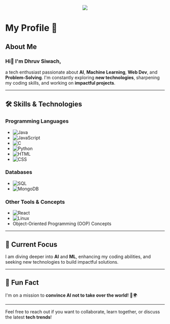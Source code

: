 <p align="center">
    <img src="https://readme-typing-svg.demolab.com/?lines=Eat.%20Sleep.%20Code.%20Repeat&font=Fira%20Code&center=true&width=440&height=45&color=f75c7e&vCenter=true&pause=1000&size=22" />
  </a>
</p>


# My Profile 🚀

## About Me
  
### Hi👋 I'm Dhruv Siwach,
a tech enthusiast passionate about **AI**, **Machine Learning**, **Web Dev**, and **Problem-Solving**. 
I'm constantly exploring **new technologies**, sharpening my coding skills, and working on **impactful projects**.

---

## 🛠 Skills & Technologies

### Programming Languages 
- ![Java](https://img.shields.io/badge/Java-007396?style=for-the-badge&logo=java&logoColor=white)
- ![JavaScript](https://img.shields.io/badge/JavaScript-F7DF1E?style=for-the-badge&logo=javascript&logoColor=black)
- ![C](https://img.shields.io/badge/C-00599C?style=for-the-badge&logo=c&logoColor=white) 
- ![Python](https://img.shields.io/badge/Python-3776AB?style=for-the-badge&logo=python&logoColor=white)
- ![HTML](https://img.shields.io/badge/HTML5-E34F26?style=for-the-badge&logo=html5&logoColor=white)  
- ![CSS](https://img.shields.io/badge/CSS3-1572B6?style=for-the-badge&logo=css3&logoColor=white)   

### Databases
- ![SQL](https://img.shields.io/badge/SQL-316192?style=for-the-badge&logo=microsoft-sql-server&logoColor=white)  
- ![MongoDB](https://img.shields.io/badge/MongoDB-47A248?style=for-the-badge&logo=mongodb&logoColor=white)  

### Other Tools & Concepts
- ![React](https://img.shields.io/badge/React-20232A?style=for-the-badge&logo=react&logoColor=61DAFB)
- ![Linux](https://img.shields.io/badge/Linux-FCC624?style=for-the-badge&logo=linux&logoColor=black)  
- Object-Oriented Programming (OOP) Concepts  

---

## 🌟 Current Focus
I am diving deeper into **AI** and **ML**, enhancing my coding abilities, and seeking new technologies to build impactful solutions.

---

## 🎉 Fun Fact
I'm on a mission to **convince AI not to take over the world!** 🤖🌍

---

Feel free to reach out if you want to collaborate, learn together, or discuss the latest **tech trends**!  
